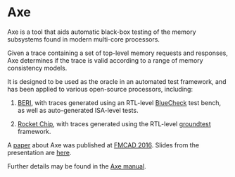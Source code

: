 # Axe

Axe is a tool that aids automatic black-box testing of the memory
subsystems found in modern multi-core processors.

Given a trace containing a set of top-level memory requests and
responses, Axe determines if the trace is valid according to a range
of memory consistency models.

It is designed to be used as the oracle in an automated test
framework, and has been applied to various open-source processors,
including:

1. [BERI](http://www.cl.cam.ac.uk/research/security/ctsrd/beri/),
with traces generated using an RTL-level
[BlueCheck](https://github.com/CTSRD-CHERI/bluecheck) test
bench, as well as auto-generated ISA-level tests.

2. [Rocket Chip](https://github.com/ucb-bar/rocket-chip), with traces
generated using the RTL-level
[groundtest](https://github.com/ucb-bar/rocket-chip/tree/master/src/main/scala/groundtest) framework.

A [paper](https://www.repository.cam.ac.uk/handle/1810/260225) about
Axe was published at [FMCAD
2016](http://www.cs.utexas.edu/users/hunt/FMCAD/FMCAD16). Slides from
the presentation are
[here](http://www.cs.utexas.edu/users/hunt/FMCAD/FMCAD16/slides/s7t4.pdf).

Further details may be found in the [Axe
manual](https://github.com/CTSRD-CHERI/axe/raw/master/doc/manual.pdf).
